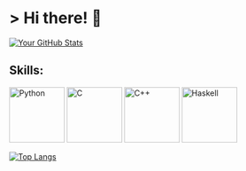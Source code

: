 # > Hi there! 👋

<!--introduction, projects, stats, social links-->
 
[![Your GitHub Stats](https://github-readme-stats.vercel.app/api?username=AlissonRB&show_icons=true&count_private=true)](https://github.com/your-username)

<style>
  .logo {
   width: 100px;
   height: auto; 
  }
</style>
Skills:
---
<div>
  <img src="https://img.shields.io/badge/Python-FFD43B?style=for-the-badge&logo=python&logoColor=blue" alt="Python" class="logo">
  <img src="https://img.shields.io/badge/C-00599C?style=for-the-badge&logo=c&logoColor=white" alt="C" class="logo">
  <img src="https://img.shields.io/badge/C%2B%2B-00599C?style=for-the-badge&logo=c%2B%2B&logoColor=white" alt="C++" class="logo">
  <img src="https://img.shields.io/badge/Haskell-5D4F85?style=for-the-badge&logo=haskell&logoColor=white" alt="Haskell" class="logo">
</div>

[![Top Langs](https://github-readme-stats.vercel.app/api/top-langs/?username=AlissonRB&layout=compact)](https://github.com/anuraghazra/github-readme-stats)
